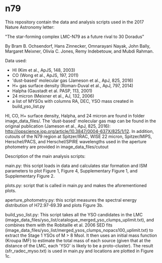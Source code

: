 # n79
This repository contain the data and analysis scripts used in the 2017 Nature Astronomy letter:

"The star-forming complex LMC-N79 as a future rival to 30 Doradus"

By Bram B. Ochsendorf, Hans Zinnecker, Omnarayani Nayak, John Bally, Margaret Meixner, Olivia C. Jones, Remy Indebetouw, and Mubdi Rahman.

Data used:
- HI (Kim et al., ApJS, 148, 2003)
- CO (Wong et al., ApJS, 197, 2011)
- 'dust-based' molecular gas (Jameson et al., ApJ, 825, 2016)
- H+ gas surface density (Roman-Duval et al., ApJ, 797, 2014)
- Halpha (Gaustadt et al. PASP, 113, 2001)
- 24 micron (Meixner et al., AJ, 132, 2006)
- a list of MYSOs with columns RA, DEC, YSO mass created in build_yso_list.py

HI, CO, H+ surface density, Halpha, and 24 micron are found in folder image_data_files/. The 'dust-based' molecular gas map can be found in the original publication (Jameson et al., ApJ, 825, 2016): http://iopscience.iop.org/article/10.3847/0004-637X/825/1/12. In addition, cutouts of the N79 region at Spitzer/IRAC, WISE 22 micron, Spitzer/MIPS, Herschel/PACS, and Herschel/SPIRE wavelengths used in the aperture photometry are provided in image_data_files/cutout

Description of the main analysis scripts:

main.py: 
this script loads in data and calculates star formation and ISM parameters to plot Figure 1, Figure 4, Supplementary Figure 1, and Supplementary Figure 2.

plots.py:
script that is called in main.py and makes the aforementioned plots.

aperture_photometry.py: 
this script measures the spectral energy distribution of H72.97-69.39 and plots Figure 3b.

build_yso_list.py:
This script takes all the YSO candidates in the LMC (image_data_files/yso_list/catalogue_merged_yso_clumps_uplimit.txt), and combines them with the Robitaille et al. 2006 SED fits (image_data_files/yso_list/merged_ysos_clumps_nopacs100_uplimit.txt) to extract the Stage 1 YSOs of M > 8 Msol. It then uses an initial mass function (Kroupa IMF) to estimate the total mass of each source (given that at the distance of the LMC, each 'YSO' is likely to be a proto-cluster). The result (sfr_radec_myso.txt) is used in main.py and locations are plotted in Figure 1c.
